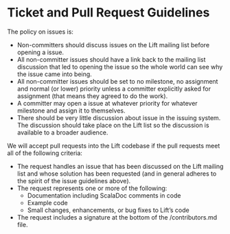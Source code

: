 Ticket and Pull Request Guidelines
==================================

The policy on issues is:
* Non-committers should discuss issues on the Lift mailing list before opening
  a issue.
* All non-committer issues should have a link back to the mailing list
  discussion that led to opening the issue so the whole world can see why the
  issue came into being.
* All non-committer issues should be set to no milestone, no assignment and
  normal (or lower) priority unless a committer explicitly asked for assignment
  (that means they agreed to do the work).
* A committer may open a issue at whatever priority for whatever milestone and
  assign it to themselves.
* There should be very little discussion about issue in the issuing system.
  The discussion should take place on the Lift list so the discussion is
  available to a broader audience.

We will accept pull requests into the Lift codebase if the pull requests meet
all of the following criteria:
* The request handles an issue that has been discussed on the Lift mailing list
  and whose solution has been requested (and in general adheres to the spirit of
  the issue guidelines above).
* The request represents one or more of the following:
  * Documentation including ScalaDoc comments in code
  * Example code
  * Small changes, enhancements, or bug fixes to Lift’s code
* The request includes a signature at the bottom of the /contributors.md file.

